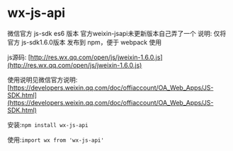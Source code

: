 # wx-js-api
微信官方 js-sdk es6 版本 官方weixin-jsapi未更新版本自己弄了一个
说明: 仅将官方 js-sdk1.6.0版本 发布到 npm，便于 webpack 使用

js源码: [http://res.wx.qq.com/open/js/jweixin-1.6.0.js](http://res.wx.qq.com/open/js/jweixin-1.6.0.js)

使用说明见微信官方说明: [https://developers.weixin.qq.com/doc/offiaccount/OA_Web_Apps/JS-SDK.html](https://developers.weixin.qq.com/doc/offiaccount/OA_Web_Apps/JS-SDK.html)

安装:`npm install wx-js-api`


使用:`import wx from 'wx-js-api'`
